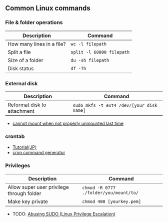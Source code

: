 ## Common Linux commands
### File & folder operations
|Description|Command|
| ------------- |-------------|
|How many lines in a file?|`wc -l filepath`|
|Split a file|`split -l 60000 filepath`|
|Size of a folder|`du -sh filepath`|
|Disk status|`df -Th`|
### External disk
|Description|Command|
| ------------- |-------------|
|Reformat disk to attachment|`sudo mkfs -t ext4 /dev/[your disk name]`|
- [cannot mount when not properly unmounted last time](https://ubuntuforums.org/showthread.php?t=1898721)
### crontab
- [Tutorial(JP)](https://qiita.com/shunyooo/items/69c3523a8c500b37f33f)
- [cron command generator](http://www.cronmaker.com/)
### Privileges
|Description|Command|
| ------------- |-------------|
|Allow super user privilege through folder|`chmod -R 0777 ./folder/you/mount/to/`|
|Make key private|`chmod 400 [yourkey.pem]`|
- TODO: [Abusing SUDO (Linux Privilege Escalation)](http://touhidshaikh.com/blog/?p=790)

